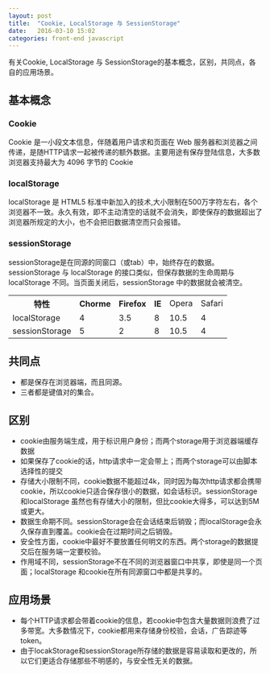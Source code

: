 ```yaml
---
layout: post
title:  "Cookie, LocalStorage 与 SessionStorage"
date:   2016-03-10 15:02
categories: front-end javascript
---
```

有关Cookie, LocalStorage 与 SessionStorage的基本概念，区别，共同点，各自的应用场景。

## 基本概念

### Cookie

Cookie 是一小段文本信息，伴随着用户请求和页面在 Web 服务器和浏览器之间传递，是随HTTP请求一起被传递的额外数据。主要用途有保存登陆信息，大多数浏览器支持最大为 4096 字节的 Cookie

### localStorage

localStorage 是 HTML5 标准中新加入的技术,大小限制在500万字符左右，各个浏览器不一致。永久有效，即不主动清空的话就不会消失，即使保存的数据超出了浏览器所规定的大小，也不会把旧数据清空而只会报错。

### sessionStorage

sessionStorage是在同源的同窗口（或tab）中，始终存在的数据。sessionStorage 与 localStorage 的接口类似，但保存数据的生命周期与 localStorage 不同。当页面关闭后，sessionStorage 中的数据就会被清空。
<table>
    <tr>
        <th>特性</th>
        <th>Chorme</th>
        <th>Firefox</th>
        <th>IE</th>
        <td>Opera</td>
        <td>Safari</td>
    </tr>
    <tr>
        <td>localStorage</td>
        <td>4</td>
        <td>3.5</td>
        <td>8</td>
        <td>10.5</td>
        <td>4</td>
    </tr>
    <tr>
        <td>sessionStorage</td>
        <td>5</td>
        <td>2</td>
        <td>8</td>
        <td>10.5</td>
        <td>4</td>
    </tr>
</table>

## 共同点

- 都是保存在浏览器端，而且同源。 
- 三者都是键值对的集合。

## 区别

- cookie由服务端生成，用于标识用户身份；而两个storage用于浏览器端缓存数据
- 如果保存了cookie的话，http请求中一定会带上；而两个storage可以由脚本选择性的提交
- 存储大小限制不同，cookie数据不能超过4k，同时因为每次http请求都会携带cookie，所以cookie只适合保存很小的数据，如会话标识。sessionStorage和localStorage 虽然也有存储大小的限制，但比cookie大得多，可以达到5M或更大。
- 数据生命期不同。sessionStorage会在会话结束后销毁；而localStorage会永久保存直到覆盖。cookie会在过期时间之后销毁。
- 安全性方面，cookie中最好不要放置任何明文的东西。两个storage的数据提交后在服务端一定要校验。
- 作用域不同，sessionStorage不在不同的浏览器窗口中共享，即使是同一个页面；localStorage 和cookie在所有同源窗口中都是共享的。

## 应用场景

- 每个HTTP请求都会带着cookie的信息，若cookie中包含大量数据则浪费了过多带宽。大多数情况下，cookie都用来存储身份校验，会话，广告踪迹等token。
- 由于locakStorage和sessionStorage所存储的数据是容易读取和更改的，所以它们更适合存储那些不明感的，与安全性无关的数据。